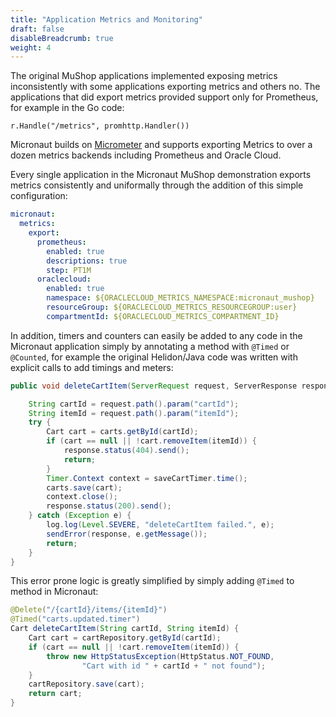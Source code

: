 ```yaml
---
title: "Application Metrics and Monitoring"
draft: false
disableBreadcrumb: true
weight: 4
---
```


The original MuShop applications implemented exposing metrics inconsistently with some applications exporting metrics and others no. The applications that did export metrics provided support only for Prometheus, for example in the Go code:

```golang
r.Handle("/metrics", promhttp.Handler())
```

Micronaut builds on [Micrometer](https://micrometer.io) and supports exporting Metrics to over a dozen metrics backends including Prometheus and Oracle Cloud.

Every single application in the Micronaut MuShop demonstration exports metrics consistently and uniformally through the addition of this simple configuration:

```yaml
micronaut:
  metrics:
    export:
      prometheus:
        enabled: true
        descriptions: true
        step: PT1M    	
      oraclecloud:
        enabled: true
        namespace: ${ORACLECLOUD_METRICS_NAMESPACE:micronaut_mushop}
        resourceGroup: ${ORACLECLOUD_METRICS_RESOURCEGROUP:user}
        compartmentId: ${ORACLECLOUD_METRICS_COMPARTMENT_ID}

```

In addition, timers and counters can easily be added to any code in the Micronaut application simply by annotating a method with `@Timed` or `@Counted`, for example the original Helidon/Java code was written with explicit calls to add timings and meters:

```java
public void deleteCartItem(ServerRequest request, ServerResponse response) {

    String cartId = request.path().param("cartId");
    String itemId = request.path().param("itemId");
    try {
        Cart cart = carts.getById(cartId);
        if (cart == null || !cart.removeItem(itemId)) {
            response.status(404).send();
            return;
        }
        Timer.Context context = saveCartTimer.time();
        carts.save(cart);
        context.close();
        response.status(200).send();
    } catch (Exception e) {
        log.log(Level.SEVERE, "deleteCartItem failed.", e);
        sendError(response, e.getMessage());
        return;
    }
}
```

This error prone logic is greatly simplified by simply adding `@Timed` to method in Micronaut:

```java
@Delete("/{cartId}/items/{itemId}")
@Timed("carts.updated.timer")
Cart deleteCartItem(String cartId, String itemId) {
    Cart cart = cartRepository.getById(cartId);
    if (cart == null || !cart.removeItem(itemId)) {
        throw new HttpStatusException(HttpStatus.NOT_FOUND,
                "Cart with id " + cartId + " not found");
    }
    cartRepository.save(cart);
    return cart;
}
```